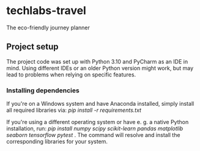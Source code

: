 # techlabs-travel
The eco-friendly journey planner

## Project setup
The project code was set up with Python 3.10 and PyCharm as an IDE in mind. Using different IDEs or an older Python version might work, but may lead to problems when relying on specific features.

### Installing dependencies
If you're on a Windows system and have Anaconda installed, simply install all required libraries via:
_pip install -r requirements.txt_

If you're using a different operating system or have e. g. a native Python installation, run:
_pip install numpy scipy scikit-learn pandas matplotlib seaborn tensorflow pytest_ . The command will resolve and install the corresponding libraries for your system.
